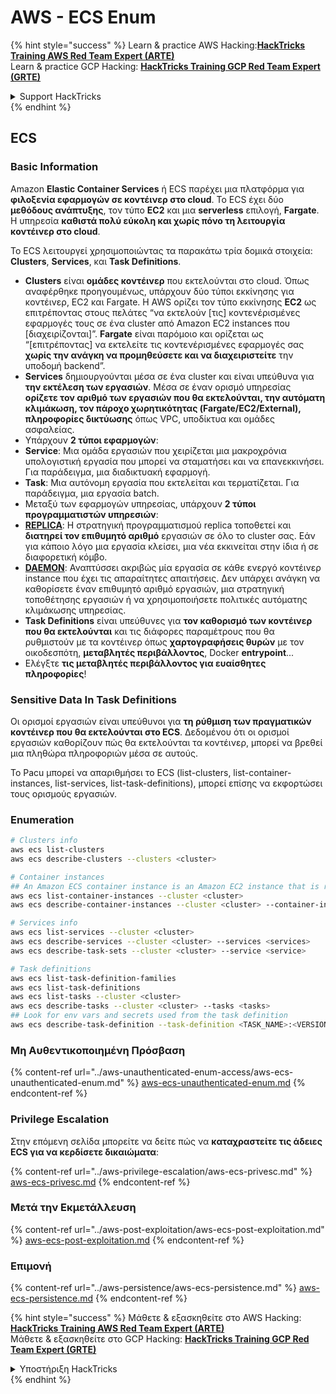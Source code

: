 # AWS - ECS Enum

{% hint style="success" %}
Learn & practice AWS Hacking:<img src="../../../.gitbook/assets/image (1) (1) (1).png" alt="" data-size="line">[**HackTricks Training AWS Red Team Expert (ARTE)**](https://training.hacktricks.xyz/courses/arte)<img src="../../../.gitbook/assets/image (1) (1) (1).png" alt="" data-size="line">\
Learn & practice GCP Hacking: <img src="../../../.gitbook/assets/image (2).png" alt="" data-size="line">[**HackTricks Training GCP Red Team Expert (GRTE)**<img src="../../../.gitbook/assets/image (2).png" alt="" data-size="line">](https://training.hacktricks.xyz/courses/grte)

<details>

<summary>Support HackTricks</summary>

* Check the [**subscription plans**](https://github.com/sponsors/carlospolop)!
* **Join the** 💬 [**Discord group**](https://discord.gg/hRep4RUj7f) or the [**telegram group**](https://t.me/peass) or **follow** us on **Twitter** 🐦 [**@hacktricks\_live**](https://twitter.com/hacktricks_live)**.**
* **Share hacking tricks by submitting PRs to the** [**HackTricks**](https://github.com/carlospolop/hacktricks) and [**HackTricks Cloud**](https://github.com/carlospolop/hacktricks-cloud) github repos.

</details>
{% endhint %}

## ECS

### Basic Information

Amazon **Elastic Container Services** ή ECS παρέχει μια πλατφόρμα για **φιλοξενία εφαρμογών σε κοντέινερ στο cloud**. Το ECS έχει δύο **μεθόδους ανάπτυξης**, τον τύπο **EC2** και μια **serverless** επιλογή, **Fargate**. Η υπηρεσία **καθιστά πολύ εύκολη και χωρίς πόνο τη λειτουργία κοντέινερ στο cloud**.

Το ECS λειτουργεί χρησιμοποιώντας τα παρακάτω τρία δομικά στοιχεία: **Clusters**, **Services**, και **Task Definitions**.

* **Clusters** είναι **ομάδες κοντέινερ** που εκτελούνται στο cloud. Όπως αναφέρθηκε προηγουμένως, υπάρχουν δύο τύποι εκκίνησης για κοντέινερ, EC2 και Fargate. Η AWS ορίζει τον τύπο εκκίνησης **EC2** ως επιτρέποντας στους πελάτες “να εκτελούν \[τις] κοντενέρισμένες εφαρμογές τους σε ένα cluster από Amazon EC2 instances που \[διαχειρίζονται]”. **Fargate** είναι παρόμοιο και ορίζεται ως “\[επιτρέποντας] να εκτελείτε τις κοντενέρισμένες εφαρμογές σας **χωρίς την ανάγκη να προμηθεύσετε και να διαχειριστείτε** την υποδομή backend”.
* **Services** δημιουργούνται μέσα σε ένα cluster και είναι υπεύθυνα για **την εκτέλεση των εργασιών**. Μέσα σε έναν ορισμό υπηρεσίας **ορίζετε τον αριθμό των εργασιών που θα εκτελούνται, την αυτόματη κλιμάκωση, τον πάροχο χωρητικότητας (Fargate/EC2/External),** **πληροφορίες δικτύωσης** όπως VPC, υποδίκτυα και ομάδες ασφαλείας.
* Υπάρχουν **2 τύποι εφαρμογών**:
* **Service**: Μια ομάδα εργασιών που χειρίζεται μια μακροχρόνια υπολογιστική εργασία που μπορεί να σταματήσει και να επανεκκινήσει. Για παράδειγμα, μια διαδικτυακή εφαρμογή.
* **Task**: Μια αυτόνομη εργασία που εκτελείται και τερματίζεται. Για παράδειγμα, μια εργασία batch.
* Μεταξύ των εφαρμογών υπηρεσίας, υπάρχουν **2 τύποι προγραμματιστών υπηρεσιών**:
* [**REPLICA**](https://docs.aws.amazon.com/AmazonECS/latest/developerguide/ecs_services.html): Η στρατηγική προγραμματισμού replica τοποθετεί και **διατηρεί τον επιθυμητό αριθμό** εργασιών σε όλο το cluster σας. Εάν για κάποιο λόγο μια εργασία κλείσει, μια νέα εκκινείται στην ίδια ή σε διαφορετική κόμβο.
* [**DAEMON**](https://docs.aws.amazon.com/AmazonECS/latest/developerguide/ecs_services.html): Αναπτύσσει ακριβώς μία εργασία σε κάθε ενεργό κοντέινερ instance που έχει τις απαραίτητες απαιτήσεις. Δεν υπάρχει ανάγκη να καθορίσετε έναν επιθυμητό αριθμό εργασιών, μια στρατηγική τοποθέτησης εργασιών ή να χρησιμοποιήσετε πολιτικές αυτόματης κλιμάκωσης υπηρεσίας.
* **Task Definitions** είναι υπεύθυνες για **τον καθορισμό των κοντέινερ που θα εκτελούνται** και τις διάφορες παραμέτρους που θα ρυθμιστούν με τα κοντέινερ όπως **χαρτογραφήσεις θυρών** με τον οικοδεσπότη, **μεταβλητές περιβάλλοντος**, Docker **entrypoint**...
* Ελέγξτε **τις μεταβλητές περιβάλλοντος για ευαίσθητες πληροφορίες**!

### Sensitive Data In Task Definitions

Οι ορισμοί εργασιών είναι υπεύθυνοι για **τη ρύθμιση των πραγματικών κοντέινερ που θα εκτελούνται στο ECS**. Δεδομένου ότι οι ορισμοί εργασιών καθορίζουν πώς θα εκτελούνται τα κοντέινερ, μπορεί να βρεθεί μια πληθώρα πληροφοριών μέσα σε αυτούς.

Το Pacu μπορεί να απαριθμήσει το ECS (list-clusters, list-container-instances, list-services, list-task-definitions), μπορεί επίσης να εκφορτώσει τους ορισμούς εργασιών.

### Enumeration
```bash
# Clusters info
aws ecs list-clusters
aws ecs describe-clusters --clusters <cluster>

# Container instances
## An Amazon ECS container instance is an Amazon EC2 instance that is running the Amazon ECS container agent and has been registered into an Amazon ECS cluster.
aws ecs list-container-instances --cluster <cluster>
aws ecs describe-container-instances --cluster <cluster> --container-instances <container_instance_arn>

# Services info
aws ecs list-services --cluster <cluster>
aws ecs describe-services --cluster <cluster> --services <services>
aws ecs describe-task-sets --cluster <cluster> --service <service>

# Task definitions
aws ecs list-task-definition-families
aws ecs list-task-definitions
aws ecs list-tasks --cluster <cluster>
aws ecs describe-tasks --cluster <cluster> --tasks <tasks>
## Look for env vars and secrets used from the task definition
aws ecs describe-task-definition --task-definition <TASK_NAME>:<VERSION>
```
### Μη Αυθεντικοποιημένη Πρόσβαση

{% content-ref url="../aws-unauthenticated-enum-access/aws-ecs-unauthenticated-enum.md" %}
[aws-ecs-unauthenticated-enum.md](../aws-unauthenticated-enum-access/aws-ecs-unauthenticated-enum.md)
{% endcontent-ref %}

### Privilege Escalation

Στην επόμενη σελίδα μπορείτε να δείτε πώς να **καταχραστείτε τις άδειες ECS για να κερδίσετε δικαιώματα**:

{% content-ref url="../aws-privilege-escalation/aws-ecs-privesc.md" %}
[aws-ecs-privesc.md](../aws-privilege-escalation/aws-ecs-privesc.md)
{% endcontent-ref %}

### Μετά την Εκμετάλλευση

{% content-ref url="../aws-post-exploitation/aws-ecs-post-exploitation.md" %}
[aws-ecs-post-exploitation.md](../aws-post-exploitation/aws-ecs-post-exploitation.md)
{% endcontent-ref %}

### Επιμονή

{% content-ref url="../aws-persistence/aws-ecs-persistence.md" %}
[aws-ecs-persistence.md](../aws-persistence/aws-ecs-persistence.md)
{% endcontent-ref %}

{% hint style="success" %}
Μάθετε & εξασκηθείτε στο AWS Hacking:<img src="../../../.gitbook/assets/image (1) (1) (1).png" alt="" data-size="line">[**HackTricks Training AWS Red Team Expert (ARTE)**](https://training.hacktricks.xyz/courses/arte)<img src="../../../.gitbook/assets/image (1) (1) (1).png" alt="" data-size="line">\
Μάθετε & εξασκηθείτε στο GCP Hacking: <img src="../../../.gitbook/assets/image (2).png" alt="" data-size="line">[**HackTricks Training GCP Red Team Expert (GRTE)**<img src="../../../.gitbook/assets/image (2).png" alt="" data-size="line">](https://training.hacktricks.xyz/courses/grte)

<details>

<summary>Υποστήριξη HackTricks</summary>

* Ελέγξτε τα [**σχέδια συνδρομής**](https://github.com/sponsors/carlospolop)!
* **Εγγραφείτε στην** 💬 [**ομάδα Discord**](https://discord.gg/hRep4RUj7f) ή στην [**ομάδα telegram**](https://t.me/peass) ή **ακολουθήστε** μας στο **Twitter** 🐦 [**@hacktricks\_live**](https://twitter.com/hacktricks_live)**.**
* **Μοιραστείτε κόλπα hacking υποβάλλοντας PRs στα** [**HackTricks**](https://github.com/carlospolop/hacktricks) και [**HackTricks Cloud**](https://github.com/carlospolop/hacktricks-cloud) github repos.

</details>
{% endhint %}
